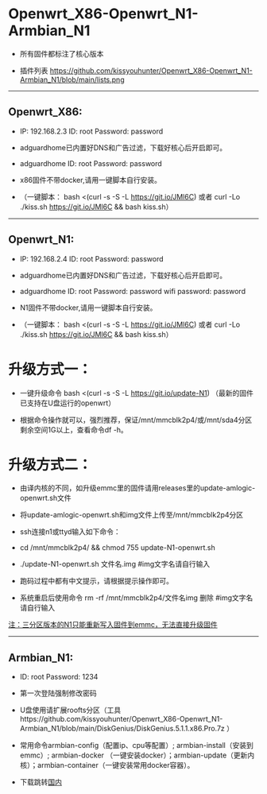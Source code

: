 # Openwrt_X86-Openwrt_N1-Armbian_N1

* 所有固件都标注了核心版本

* 插件列表 https://github.com/kissyouhunter/Openwrt_X86-Openwrt_N1-Armbian_N1/blob/main/lists.png

___

## Openwrt_X86:

* IP: 192.168.2.3 ID: root Password: password

* adguardhome已内置好DNS和广告过滤，下载好核心后开启即可。

* adguardhome ID: root Password: password

* x86固件不带docker,请用一键脚本自行安装。

* （一键脚本： bash <(curl -s -S -L https://git.io/JMl6C) 或者 curl -Lo ./kiss.sh https://git.io/JMl6C && bash kiss.sh）

___

## Openwrt_N1:

* IP: 192.168.2.4 ID: root Password: password

* adguardhome已内置好DNS和广告过滤，下载好核心后开启即可。

* adguardhome ID: root Password: password wifi password: password

* N1固件不带docker,请用一键脚本自行安装。

* （一键脚本： bash <(curl -s -S -L https://git.io/JMl6C) 或者 curl -Lo ./kiss.sh https://git.io/JMl6C && bash kiss.sh）

# 升级方式一：

* 一键升级命令 bash <(curl -s -S -L https://git.io/update-N1) （最新的固件已支持在U盘运行的openwrt）

* 根据命令操作就可以，强烈推荐，保证/mnt/mmcblk2p4/或/mnt/sda4分区剩余空间1G以上，查看命令df -h。

# 升级方式二：

* 由译内核的不同，如升级emmc里的固件请用releases里的update-amlogic-openwrt.sh文件

* 将update-amlogic-openwrt.sh和img文件上传至/mnt/mmcblk2p4分区

* ssh连接n1或ttyd输入如下命令：

* cd /mnt/mmcblk2p4/ && chmod 755 update-N1-openwrt.sh

* ./update-N1-openwrt.sh 文件名.img  #img文字名请自行输入

* 跑码过程中都有中文提示，请根据提示操作即可。

* 系统重启后使用命令 rm -rf /mnt/mmcblk2p4/文件名img 删除  #img文字名请自行输入

[注：三分区版本的N1只能重新写入固件到emmc，无法直接升级固件](#注：三分区版本的N1只能重新写入固件到emmc，无法直接升级固件)

___

## Armbian_N1:

* ID: root Password: 1234

* 第一次登陆强制修改密码

* U盘使用请扩展roofts分区（工具https://github.com/kissyouhunter/Openwrt_X86-Openwrt_N1-Armbian_N1/blob/main/DiskGenius/DiskGenius.5.1.1.x86.Pro.7z ）

* 常用命令armbian-config（配置ip、cpu等配置）; armbian-install（安装到emmc）; armbian-docker （一键安装docker）；armbian-update（更新内核）；armbian-container（一键安装常用docker容器）。


* 下载跳转[国内](http://tt.kisssik.ga)
